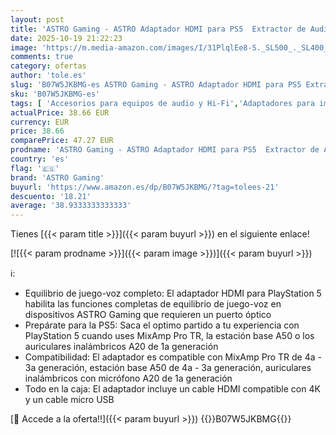 ```yaml
---
layout: post
title: 'ASTRO Gaming - ASTRO Adaptador HDMI para PS5  Extractor de Audio HDMI 4K a SPDIF TOSLINK óptico  Compatible con estación base A50  MixAmp Pro TR  Auriculares con micrófono A20 para Gaming en PlayStation 5'
date: 2025-10-19 21:22:23
image: 'https://m.media-amazon.com/images/I/31PlqlEe8-S._SL500_._SL400_.jpg'
comments: true
category: ofertas
author: 'tole.es'
slug: 'B07W5JKBMG-es ASTRO Gaming - ASTRO Adaptador HDMI para PS5 Extractor de...'
sku: 'B07W5JKBMG-es'
tags: [ 'Accesorios para equipos de audio y Hi-Fi','Adaptadores para imagen y sonido','Electrónica','Equipos de audio y Hi-Fi','astro gaming','playstation','ps5','🇪🇸', ]
actualPrice: 38.66 EUR
currency: EUR
price: 38.66
comparePrice: 47.27 EUR
prodname: 'ASTRO Gaming - ASTRO Adaptador HDMI para PS5  Extractor de Audio HDMI 4K a SPDIF TOSLINK óptico  Compatible con estación base A50  MixAmp Pro TR  Auriculares con micrófono A20 para Gaming en PlayStation 5'
country: 'es'
flag: '🇪🇸'
brand: 'ASTRO Gaming'
buyurl: 'https://www.amazon.es/dp/B07W5JKBMG/?tag=tolees-21'
descuento: '18.21'
average: '38.9333333333333'
---
```


Tienes [{{< param title >}}]({{< param buyurl >}}) en el siguiente enlace!

[![{{< param prodname >}}]({{< param image >}})]({{< param buyurl >}})

ℹ️:

- Equilibrio de juego-voz completo: El adaptador HDMI para PlayStation 5 habilita las funciones completas de equilibrio de juego-voz en dispositivos ASTRO Gaming que requieren un puerto óptico
- Prepárate para la PS5: Saca el optimo partido a tu experiencia con PlayStation 5 cuando uses MixAmp Pro TR, la estación base A50 o los auriculares inalámbricos A20 de 1a generación
- Compatibilidad: El adaptador es compatible con MixAmp Pro TR de 4a - 3a generación, estación base A50 de 4a - 3a generación, auriculares inalámbricos con micrófono A20 de 1a generación
- Todo en la caja: El adaptador incluye un cable HDMI compatible con 4K y un cable micro USB

[🛒 Accede a la oferta!!]({{< param buyurl >}})
{{<world>}}B07W5JKBMG{{</world>}}
